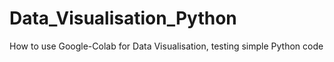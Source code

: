 # Data_Visualisation_Python
How to use Google-Colab for Data Visualisation, testing simple Python code 
